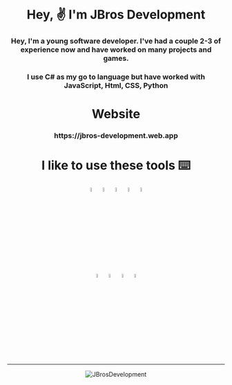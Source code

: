 <h1 align="center">Hey, ✌️ I'm JBros Development</h1>
<h3 align="center">Hey, I'm a young software developer. I've had a couple 2-3 of experience now and have worked on many projects and games.</h3>
<h3 align="center">I use <strong>C#</strong> as my go to language but have worked with <strong>JavaScript</strong>, <strong>Html</strong>, <strong>CSS</strong>, <strong>Python</strong></h3>

<h1 align="center">Website</h1>
<h3 align="center">https://jbros-development.web.app</h3>

<h1 align="center">I like to use these tools ⌨️</h1>
<p align="center"> 
  <img width="5%" src="https://cdn.jsdelivr.net/gh/devicons/devicon/icons/csharp/csharp-plain.svg" />
  <img width="5%" src="https://cdn.jsdelivr.net/gh/devicons/devicon/icons/dotnetcore/dotnetcore-original.svg" />
  <img width="5%" src="https://cdn.jsdelivr.net/gh/devicons/devicon/icons/javascript/javascript-plain.svg" />
  <img width="5%" src="https://cdn.jsdelivr.net/gh/devicons/devicon/icons/html5/html5-plain-wordmark.svg" />
  <img width="5%" src="https://cdn.jsdelivr.net/gh/devicons/devicon/icons/css3/css3-plain-wordmark.svg" />
  </br>
  <img width="5%" src="https://cdn.jsdelivr.net/gh/devicons/devicon/icons/visualstudio/visualstudio-plain.svg" />
  <img width="5%" src="https://cdn.jsdelivr.net/gh/devicons/devicon/icons/vscode/vscode-original.svg" />
  <img width="5%" src="https://cdn.jsdelivr.net/gh/devicons/devicon/icons/unity/unity-original.svg" />
  <img width="5%" src="https://cdn.jsdelivr.net/gh/devicons/devicon/icons/godot/godot-original.svg" />
</p>

---

<p align="center">
  <a>
    <img align="center" src="https://github-readme-stats.vercel.app/api?username=JBrosDevelopment&show_icons=true&theme=github_dark&locale=en&count_private=true&hide=issues" alt="JBrosDevelopment" />
  </a>
</p>

